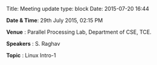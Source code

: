 Title: Meeting update
type: block
Date: 2015-07-20 16:44


**Date & Time**: 29th July 2015, 02:15 PM

**Venue** : Parallel Processing Lab, Department of CSE, TCE.

**Speakers** : S. Raghav

**Topic** : Linux Intro-1
